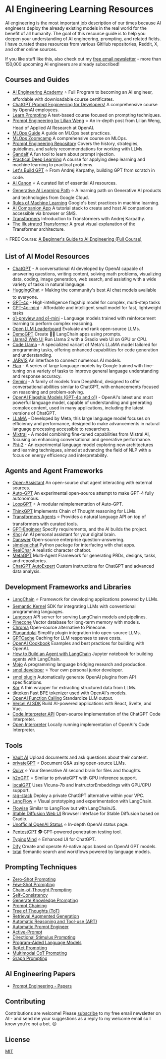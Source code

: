 # AI Engineering Learning Resources

AI engineering is the most important job description of our times because AI engineers deploy the already existing models in the real world for the benefit of all humanity. The goal of this resource guide is to help you deepen your understanding of AI engineering, prompting, and related fields. I have curated these resources from various GitHub repositories, Reddit, X, and other online sources. 

If you like stuff like this, also check out my [free email newsletter](https://blog.finxter.com/) - more than 150,000 upcoming AI engineers are already subscribed!

## Courses and Guides
- [AI Engineering Academy](https://academy.finxter.com) ⭐ Full Program to becoming an AI engineer, affordable with downloadable course certificates.
- [ChatGPT Prompt Engineering for Developers!](https://www.deeplearning.ai/) A comprehensive course by OpenAI employees.
- [Learn Prompting](https://learnprompting.org/) A text-based course focused on prompting techniques.
- [Prompt Engineering by Lilian Weng](https://lilianweng.github.io/posts/2023-03-15-prompt-engineering/) ⭐ An in-depth post from Lilian Weng, Head of Applied AI Research at OpenAI.
- [MLOps Guide](https://github.com/Nyandwi/machine_learning_complete/blob/main/010_mlops/1_mlops_guide.md) A guide on MLOps best practices.
- [MLOps Zoomcamp](https://github.com/DataTalksClub/mlops-zoomcamp) A comprehensive course on MLOps.
- [Prompt Engineering Repository](https://github.com/brexhq/prompt-engineering) Covers the history, strategies, guidelines, and safety recommendations for working with LLMs.
- [Gandalf](https://gandalf.lakera.ai/) A fun tool to learn about prompt injection.
- [Practical Deep Learning](https://course.fast.ai/) A course for applying deep learning and machine learning to practical problems.
- [Let's Build GPT](https://www.youtube.com/watch?v=kCc8FmEb1nY) ⭐ From Andrej Karpathy, building GPT from scratch in code.
- [AI Canon](https://a16z.com/2023/05/25/ai-canon/) ⭐ A curated list of essential AI resources.
- [Generative AI Learning Path](https://www.cloudskillsboost.google/paths/118) ⭐ A learning path on Generative AI products and technologies from Google Cloud.
- [Rules of Machine Learning](https://developers.google.com/machine-learning/guides/rules-of-ml) Google's best practices in machine learning.
- [AI Companion App](https://github.com/a16z-infra/companion-app) A tutorial stack to create and host AI companions accessible via browser or SMS.
- [Transformers](https://www.youtube.com/watch?v=XfpMkf4rD6E) Introduction to Transformers with Andrej Karpathy.
- [The Illustrated Transformer](https://jalammar.github.io/illustrated-transformer/) A great visual explanation of the Transformer architecture.

⭐ FREE Course: [A Beginner's Guide to AI Engineering (Full Course)](https://academy.finxter.com/course/full-course/)


## List of AI Model Resources
- [ChatGPT](https://openai.com/chatgpt) - A conversational AI developed by OpenAI capable of answering questions, writing content, solving math problems, visualizing data, coding, image generation, web search, and assisting with a wide variety of tasks in natural language.
- [HuggingChat](https://huggingface.co/chat/) ⭐ Making the community's best AI chat models available to everyone.
- [GPT-4o](https://platform.openai.com/docs/models/gpt-4o) - High-intelligence flagship model for complex, multi-step tasks
- [GPT-4o-mini](https://platform.openai.com/docs/models/gpt-4o-mini) - Affordable and intelligent small model for fast, lightweight tasks
- [o1-preview and o1-mini](https://platform.openai.com/docs/models/o1) - Language models trained with reinforcement learning to perform complex reasoning.
- [Open LLM Leaderboard](https://huggingface.co/spaces/HuggingFaceH4/open_llm_leaderboard) Evaluate and rank open-source LLMs.
- [DemoGPT](https://github.com/melih-unsal/DemoGPT) Create 🦜️🔗 LangChain apps using prompts.
- [Llama2 Web UI](https://github.com/liltom-eth/llama2-webui) Run Llama 2 with a Gradio web UI on GPU or CPU.
- [Code Llama](https://ai.meta.com/llama/) - A specialized variant of Meta's LLaMA model tailored for programming tasks, offering enhanced capabilities for code generation and understanding.
- [JARVIS](https://github.com/microsoft/JARVIS) An interface to connect numerous AI models.
- [Flan](https://github.com/google-research/t5x) - A series of large language models by Google trained with fine-tuning on a variety of tasks to improve general language understanding and response accuracy.
- [Gemini](https://www.deepmind.com/research/case-studies/gemini) - A family of models from DeepMind, designed to offer conversational abilities similar to ChatGPT, with enhancements focused on reasoning and problem-solving.
- [OpenAI Flagship Models (GPT-4o and o1)]([https://platform.openai.com/docs/models/gpt-4](https://platform.openai.com/docs/models/overview)) - OpenAI's latest and most powerful language model, capable of understanding and generating complex content, used in many applications, including the latest versions of ChatGPT.
- [LLaMA](https://www.llama.com/) - Developed by Meta, this large language model focuses on efficiency and performance, designed to make advancements in natural language processing accessible to researchers.
- [Mixtral](https://mistral.ai/technology/#models) - A model combining fine-tuned capabilities from Mistral AI, focusing on enhancing conversational and generative performance.
- [Phi-2]([https://phi-models.org/](https://huggingface.co/microsoft/phi-2)) - An experimental language model exploring new architectures and learning techniques, aimed at advancing the field of NLP with a focus on energy efficiency and interpretability.


## Agents and Agent Frameworks
- [Open-Assistant](https://github.com/LAION-AI/Open-Assistant) An open-source chat agent interacting with external sources.
- [Auto-GPT](https://github.com/Significant-Gravitas/Auto-GPT) An experimental open-source attempt to make GPT-4 fully autonomous.
- [LoopGPT](https://github.com/farizrahman4u/loopgpt) ⭐ A modular reimplementation of Auto-GPT.
- [ThinkGPT](https://github.com/jina-ai/thinkgpt) Implements Chain of Thought reasoning for LLMs.
- [Transformers Agents](https://huggingface.co/docs/transformers/transformers_agents) ⭐ Provides a natural language API on top of transformers with curated tools.
- [GPT-Engineer](https://github.com/AntonOsika/gpt-engineer) Specify requirements, and the AI builds the project.
- [Khoj](https://github.com/khoj-ai/khoj) An AI personal assistant for your digital brain.
- [Danswer](https://github.com/danswer-ai/danswer) Open-source enterprise question-answering.
- [simpleaichat](https://github.com/minimaxir/simpleaichat) Python package for interfacing with chat apps.
- [RealChar](https://github.com/Shaunwei/RealChar) A realistic character chatbot.
- [MetaGPT](https://github.com/geekan/MetaGPT) Multi-Agent Framework for generating PRDs, designs, tasks, and repositories.
- [ChatGPT AutoExpert](https://github.com/spdustin/ChatGPT-AutoExpert) Custom instructions for ChatGPT and advanced data analysis.

## Development Frameworks and Libraries
- [LangChain](https://github.com/hwchase17/langchain) ⭐ Framework for developing applications powered by LLMs.
- [Semantic Kernel](https://github.com/microsoft/semantic-kernel) SDK for integrating LLMs with conventional programming languages.
- [Langcorn](https://github.com/msoedov/langcorn) API server for serving LangChain models and pipelines.
- [Pinecone](https://www.pinecone.io/) Vector database for long-term memory with models.
- [Chroma](https://www.trychroma.com/) Open-source alternative to Pinecone.
- [Plugandplai](https://github.com/edreisMD/plugnplai) Simplify plugin integration into open-source LLMs.
- [GPTCache](https://github.com/zilliztech/GPTCache) Caching for LLM responses to save costs.
- [OpenAI Cookbook](https://github.com/openai/openai-cookbook) Examples and best practices for building with OpenAI.
- [How to Build an Agent with LangChain](https://github.com/openai/openai-cookbook/blob/main/examples/How_to_build_a_tool-using_agent_with_Langchain.ipynb) Jupyter notebook for building agents with LangChain.
- [Mojo](https://docs.modular.com/mojo/) A programming language bridging research and production.
- [smol developer](https://github.com/smol-ai/developer) ⭐ Your own personal junior developer.
- [smol plugin](https://github.com/gmchad/smol-plugin) Automatically generate OpenAI plugins from API specifications.
- [Kor](https://eyurtsev.github.io/kor/tutorial.html) A thin wrapper for extracting structured data from LLMs.
- [tiktoken](https://github.com/openai/tiktoken) Fast BPE tokenizer used with OpenAI's models.
- [OpenAI Function Calling](https://platform.openai.com/docs/guides/gpt/function-calling) Standardize LLM output.
- [Vercel AI SDK](https://github.com/vercel-labs/ai) Build AI-powered applications with React, Svelte, and Vue.
- [Code Interpreter API](https://github.com/shroominic/codeinterpreter-api) Open-source implementation of the ChatGPT Code Interpreter.
- [Open Interpreter](https://github.com/KillianLucas/open-interpreter/) Locally running implementation of OpenAI's Code Interpreter.

## Tools
- [Vault AI](https://github.com/pashpashpash/vault-ai) Upload documents and ask questions about their content.
- [privateGPT](https://github.com/imartinez/privateGPT) ⭐ Document Q&A using open-source LLMs.
- [Quivr](https://github.com/StanGirard/quivr) ⭐ Your Generative AI second brain for files and thoughts.
- [h2oGPT](https://github.com/h2oai/h2ogpt) ⭐ Similar to privateGPT with GPU inference support.
- [localGPT](https://github.com/PromtEngineer/localGPT) Uses Vicuna-7b and InstructorEmbeddings with GPU/CPU support.
- [rag-stack](https://github.com/psychic-api/rag-stack) Deploy a private ChatGPT alternative within your VPC.
- [LangFlow](https://github.com/logspace-ai/langflow) ⭐ Visual prototyping and experimentation with LangChain.
- [Flowise](https://github.com/FlowiseAI/Flowise) Similar to LangFlow but with LangChainJS.
- [Stable Diffusion Web UI](https://github.com/AUTOMATIC1111/stable-diffusion-webui) Browser interface for Stable Diffusion based on Gradio.
- [Unofficial OpenAI Status](https://openai-status.llm-utils.org/) ⭐ In-depth OpenAI status page.
- [PentestGPT](https://github.com/GreyDGL/PentestGPT) 🕵️ GPT-powered penetration testing tool.
- [TypingMind](https://www.typingmind.com/) ⭐ Enhanced UI for ChatGPT.
- [Dify](https://github.com/langgenius/dify) Create and operate AI-native apps based on OpenAI GPT models.
- [txtai](https://github.com/neuml/txtai) Semantic search and workflows powered by language models.

## Prompting Techniques
- [Zero-Shot Prompting](https://www.promptingguide.ai/techniques/zeroshot)
- [Few-Shot Prompting](https://www.promptingguide.ai/techniques/fewshot)
- [Chain-of-Thought Prompting](https://www.promptingguide.ai/techniques/cot)
- [Self-Consistency](https://www.promptingguide.ai/techniques/consistency)
- [Generate Knowledge Prompting](https://www.promptingguide.ai/techniques/knowledge)
- [Prompt Chaining](https://www.promptingguide.ai/techniques/prompt_chaining)
- [Tree of Thoughts (ToT)](https://www.promptingguide.ai/techniques/tot)
- [Retrieval Augmented Generation](https://www.promptingguide.ai/techniques/rag)
- [Automatic Reasoning and Tool-use (ART)](https://www.promptingguide.ai/techniques/art)
- [Automatic Prompt Engineer](https://www.promptingguide.ai/techniques/ape)
- [Active-Prompt](https://www.promptingguide.ai/techniques/activeprompt)
- [Directional Stimulus Prompting](https://www.promptingguide.ai/techniques/dsp)
- [Program-Aided Language Models](https://www.promptingguide.ai/techniques/pal)
- [ReAct Prompting](https://www.promptingguide.ai/techniques/react)
- [Multimodal CoT Prompting](https://www.promptingguide.ai/techniques/multimodalcot)
- [Graph Prompting](https://www.promptingguide.ai/techniques/graph)

## AI Engineering Papers
- [Prompt Engineering - Papers](https://www.promptingguide.ai/papers)

## Contributing

Contributions are welcome! Please [subscribe](https://blog.finxter.com/subscribe/) to my free email newsletter on AI - and send me your suggestions as a reply to my welcome email so I know you're not a bot. 😉 

## License

[MIT](LICENSE)
